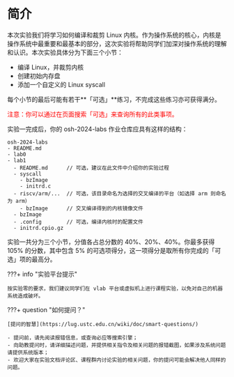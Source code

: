 # 简介

本次实验我们将学习如何编译和裁剪 Linux 内核。作为操作系统的核心，内核是操作系统中最重要和最基本的部分，这次实验将帮助同学们加深对操作系统的理解和认识。本次实验具体分为下面三个小节：

- 编译 Linux，并裁剪内核
- 创建初始内存盘
- 添加一个自定义的 Linux syscall

每个小节的最后可能有若干**「可选」**练习，不完成这些练习亦可获得满分。

<p style="color:red">注意：你可以通过在页面搜索「可选」来查询所有的此类事项。</p>

实验一完成后，你的 osh-2024-labs 作业仓库应具有这样的结构：

```
osh-2024-labs
- README.md
- lab0
- lab1
  - README.md      // 可选，建议在此文件中介绍你的实验过程
  - syscall
    - bzImage
    - initrd.c
  - riscv/arm/...  // 可选，该目录命名为选择的交叉编译的平台（如选择 arm 则命名为 arm）
    - bzImage      // 交叉编译得到的内核镜像文件
  - bzImage
  - .config        // 可选，编译内核时的配置文件
  - initrd.cpio.gz
```

实验一共分为三个小节，分值各占总分数的 40%、20%、40%。你最多获得 105% 的分数，其中包含 5% 的可选项得分，这一项得分是取所有你完成的「可选」项的最高分。

???+ info "实验平台提示"

    按实验零的要求，我们建议同学们在 vlab 平台或虚拟机上进行课程实验，以免对自己的机器系统造成破坏。

???+ question "如何提问？"

    [提问的智慧](https://lug.ustc.edu.cn/wiki/doc/smart-questions/)

    - 提问前，请先阅读报错信息，或查询必应等搜索引擎；
    - 向助教提问时，请详细描述问题，并提供相关指令及相关问题的报错截图，如果涉及系统问题请提供系统版本；
    - 欢迎大家在实验文档评论区、课程群内讨论实验的相关问题，你的提问可能会解决他人同样的问题。
